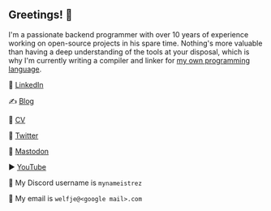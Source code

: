 ## Greetings! 👋

I'm a passionate backend programmer with over 10 years of experience working on open-source projects in his spare time. Nothing's more valuable than having a deep understanding of the tools at your disposal, which is why I'm currently writing a compiler and linker for [my own programming language](https://mynameistrez.github.io/2024/02/29/creating-the-perfect-modding-language.html).

💼 [LinkedIn](https://www.linkedin.com/in/sander-bos-73a863320/)

✍️ [Blog](https://mynameistrez.github.io/)

📝 [CV](https://drive.google.com/file/d/1cFlNz1GFnWnShj1cCJpnmz5kjGSaamzM/view?usp=sharing)

🐤 [Twitter](https://twitter.com/welfje)

🐘 [Mastodon](https://mastodon.gamedev.place/@mynameistrez)

▶️ [YouTube](https://www.youtube.com/channel/UCeyD5_J0d6Weq5V80oxwA6Q)

💬 My Discord username is `mynameistrez`

📧 My email is `welfje@<google mail>.com`

<!--
**MyNameIsTrez/MyNameIsTrez** is a ✨ _special_ ✨ repository because its `README.md` (this file) appears on your GitHub profile.

Here are some ideas to get you started:

- 🔭 I’m currently working on ...
- 🌱 I’m currently learning ...
- 👯 I’m looking to collaborate on ...
- 🤔 I’m looking for help with ...
- 💬 Ask me about ...
- 📫 How to reach me: ...
- 😄 Pronouns: ...
- ⚡ Fun fact: ...
-->
